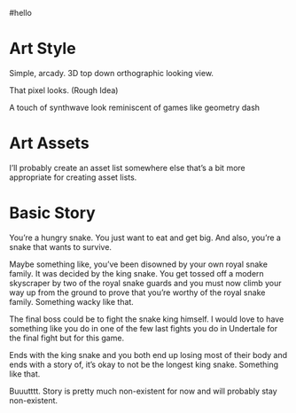 #hello
# Art Style

Simple, arcady. 3D top down orthographic looking view.

That pixel looks. (Rough Idea)

A touch of synthwave look reminiscent of games like geometry dash

# Art Assets

I’ll probably create an asset list somewhere else that’s a bit more appropriate for creating asset lists.

# Basic Story

You’re a hungry snake. You just want to eat and get big. And also, you’re a snake that wants to survive. 

  

Maybe something like, you’ve been disowned by your own royal snake family. It was decided by the king snake. You get tossed off a modern skyscraper by two of the royal snake guards and you must now climb your way up from the ground to prove that you’re worthy of the royal snake family. Something wacky like that. 

The final boss could be to fight the snake king himself. I would love to have something like you do in one of the few last fights you do in Undertale for the final fight but for this game. 

Ends with the king snake and you both end up losing most of their body and ends with a story of, it’s okay to not be the longest king snake. Something like that.

Buuutttt. Story is pretty much non-existent for now and will probably stay non-existent.